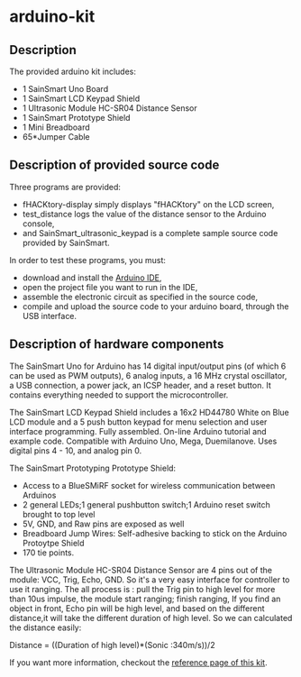 arduino-kit
===========

Description
-----------

The provided arduino kit includes:

- 1 SainSmart Uno Board
- 1 SainSmart LCD Keypad Shield
- 1 Ultrasonic Module HC-SR04 Distance Sensor
- 1 SainSmart Prototype Shield
- 1 Mini Breadboard
- 65*Jumper Cable

Description of provided source code
-----------------------------------

Three programs are provided:

- fHACKtory-display simply displays "fHACKtory" on the LCD screen,
- test_distance logs the value of the distance sensor to the Arduino console,
- and SainSmart_ultrasonic_keypad is a complete sample source code provided by SainSmart.

In order to test these programs, you must:

- download and install the [Arduino IDE](http://arduino.cc/en/Main/Software),
- open the project file you want to run in the IDE,
- assemble the electronic circuit as specified in the source code,
- compile and upload the source code to your arduino board, through the USB interface.

Description of hardware components
----------------------------------

The SainSmart Uno for Arduino has 14 digital input/output pins (of which 6 can be used as PWM outputs), 6 analog inputs, a 16 MHz crystal oscillator, a USB connection, a power jack, an ICSP header, and a reset button. It contains everything needed to support the microcontroller.

The SainSmart LCD Keypad Shield includes a 16x2 HD44780 White on Blue LCD module and a 5 push button keypad for menu selection and user interface programming. Fully assembled. On-line Arduino tutorial and example code. Compatible with Arduino Uno, Mega, Duemilanove. Uses digital pins 4 - 10, and analog pin 0.

The SainSmart Prototyping Prototype Shield:

- Access to a BlueSMiRF socket for wireless communication between Arduinos
- 2 general LEDs;1 general pushbutton switch;1 Arduino reset switch brought to top level
- 5V, GND, and Raw pins are exposed as well
- Breadboard Jump Wires: Self-adhesive backing to stick on the Arduino Protoytpe Shield
- 170 tie points.

The Ultrasonic Module HC-SR04 Distance Sensor are 4 pins out of the module: VCC, Trig, Echo, GND. So it's a very easy interface for controller to use it ranging. The all process is : pull the Trig pin to high level for more than 10us impulse, the module start ranging; finish ranging, If you find an object in front, Echo pin will be high level, and based on the different distance,it will take the different duration of high level. So we can calculated the distance easily:

Distance = ((Duration of high level)*(Sonic :340m/s))/2

If you want more information, checkout the [reference page of this kit](https://drive.google.com/file/d/1KYv2L4qfvGFHA-PhE-QvOXM83vQIpxD-l9bF0hyNlMs_KCz5W3PO5kwdylZ3RCyv4wjRhJFjUCWz3smq/view?usp=sharing).